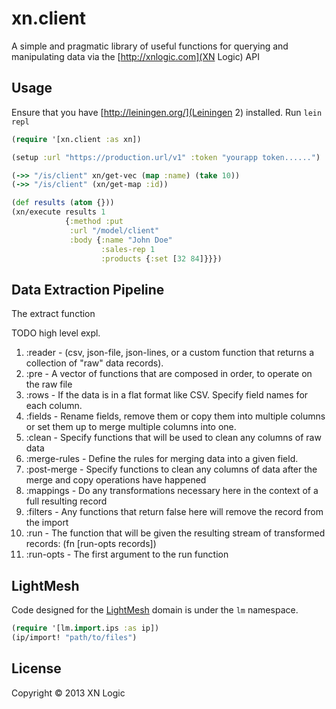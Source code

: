 # xn.client

A simple and pragmatic library of useful functions for querying and
manipulating data via the [http://xnlogic.com](XN Logic) API

## Usage

Ensure that you have [http://leiningen.org/](Leiningen 2) installed. Run
`lein repl`

```clojure
(require '[xn.client :as xn])

(setup :url "https://production.url/v1" :token "yourapp token......")

(->> "/is/client" xn/get-vec (map :name) (take 10))
(->> "/is/client" (xn/get-map :id))

(def results (atom {}))
(xn/execute results 1
            {:method :put
             :url "/model/client"
             :body {:name "John Doe"
                    :sales-rep 1
                    :products {:set [32 84]}}}) 

```

## Data Extraction Pipeline

The extract function

TODO high level expl.

1. :reader - (csv, json-file, json-lines, or a custom function that returns a collection of "raw" data records). 
1. :pre - A vector of functions that are composed in order, to operate on the raw file
1. :rows - If the data is in a flat format like CSV. Specify field names for each column.
1. :fields - Rename fields, remove them or copy them into multiple columns or set them up to merge multiple columns into one.
1. :clean - Specify functions that will be used to clean any columns of raw data 
1. :merge-rules - Define the rules for merging data into a given field.
1. :post-merge - Specify functions to clean any columns of data after the merge and copy operations have happened
1. :mappings - Do any transformations necessary here in the context of a full resulting record
1. :filters - Any functions that return false here will remove the record from the import
1. :run - The function that will be given the resulting stream of transformed records: (fn [run-opts records])
1. :run-opts - The first argument to the run function

## LightMesh

Code designed for the [LightMesh](http://lightmesh.com) domain is under
the `lm` namespace. 

```clojure
(require '[lm.import.ips :as ip])
(ip/import! "path/to/files")

```

## License

Copyright © 2013 XN Logic


